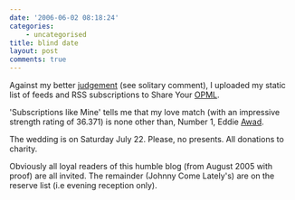 ```yaml
---
date: '2006-06-02 08:18:24'
categories:
    - uncategorised
title: blind date
layout: post
comments: true
---
```


Against my better
[judgement](http://www.blogherald.com/2006/05/28/share-your-opml-as-a-blog-metric/)
(see solitary comment), I uploaded my static list of feeds and RSS
subscriptions to Share Your [OPML](http://share.opml.org/).

'Subscriptions like Mine' tells me that my love match (with an
impressive strength rating of 36.371) is none other than, Number 1,
Eddie [Awad](http://awads.net/wp/).

The wedding is on Saturday July 22. Please, no presents. All donations
to charity.

Obviously all loyal readers of this humble blog (from August 2005 with
proof) are all invited. The remainder (Johnny Come Lately's) are on the
reserve list (i.e evening reception only).
